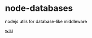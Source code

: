 # node-databases
nodejs utils for database-like middleware

[wiki](https://github.com/davidkhala/node-databases/wiki)
